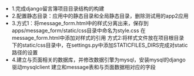- 1.完成django留言簿项目目录结构的构建
- 2.配置静态目录：应用中的静态目录和全局静态目录，删除测试用的app2应用
- 3.方式1：将message_form.html中的样式分离出来，保存到apps/message_form/static/css目录中命名为style.css
在message_form.html中添加对样式的引用<link rel="stylesheet" href="/static/css/style.css">
方式2:将样式文件放在项目根目录下的static/css目录中，在settings.py中添加STATICFILES_DIRS完成对static路径的设置
- 4.建立与页面相关的数据库，并修改数据引擎为mysql，安装mysql的django驱动mysqlclient
建立和message表和与页面数据相对应的字段
